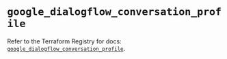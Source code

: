 # `google_dialogflow_conversation_profile`

Refer to the Terraform Registry for docs: [`google_dialogflow_conversation_profile`](https://registry.terraform.io/providers/hashicorp/google-beta/6.50.0/docs/resources/google_dialogflow_conversation_profile).
